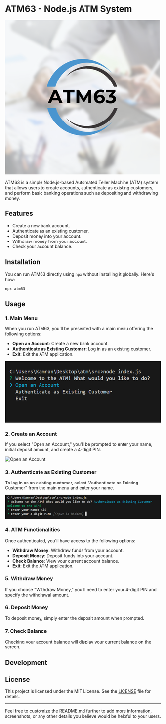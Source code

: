 # ATM63 - Node.js ATM System

![ATM63 Logo](https://github.com/typescriptkamran/atm/blob/main/images/atm63.png?raw=true)

ATM63 is a simple Node.js-based Automated Teller Machine (ATM) system that allows users to create accounts, authenticate as existing customers, and perform basic banking operations such as depositing and withdrawing money.

## Features

- Create a new bank account.
- Authenticate as an existing customer.
- Deposit money into your account.
- Withdraw money from your account.
- Check your account balance.

## Installation

You can run ATM63 directly using `npx` without installing it globally. Here's how:

```
npx atm63
```

## Usage

### 1. Main Menu

When you run ATM63, you'll be presented with a main menu offering the following options:

- **Open an Account**: Create a new bank account.
- **Authenticate as Existing Customer**: Log in as an existing customer.
- **Exit**: Exit the ATM application.

![Main Menu](https://github.com/typescriptkamran/atm/blob/main/images/main%20menu.png?raw=true)

### 2. Create an Account

If you select "Open an Account," you'll be prompted to enter your name, initial deposit amount, and create a 4-digit PIN.

![Open an Account](https://github.com/typescriptkamran/atm/blob/images/main/open%20an%20account.png?raw=true)

### 3. Authenticate as Existing Customer

To log in as an existing customer, select "Authenticate as Existing Customer" from the main menu and enter your name.

![Authenticate](https://github.com/typescriptkamran/atm/blob/main/images/Authanticate%20menu.png?raw=true)

### 4. ATM Functionalities

Once authenticated, you'll have access to the following options:

- **Withdraw Money**: Withdraw funds from your account.
- **Deposit Money**: Deposit funds into your account.
- **Check Balance**: View your current account balance.
- **Exit**: Exit the ATM application.


### 5. Withdraw Money

If you choose "Withdraw Money," you'll need to enter your 4-digit PIN and specify the withdrawal amount.


### 6. Deposit Money

To deposit money, simply enter the deposit amount when prompted.


### 7. Check Balance

Checking your account balance will display your current balance on the screen.


## Development


## License

This project is licensed under the MIT License. See the [LICENSE](LICENSE) file for details.

---

Feel free to customize the README.md further to add more information, screenshots, or any other details you believe would be helpful to your users.
```

